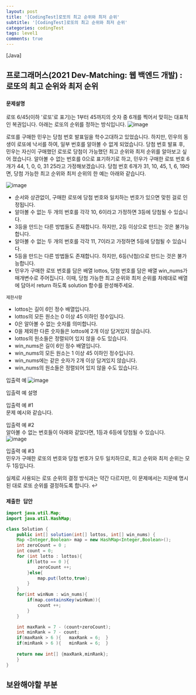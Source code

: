 ```yaml
---
layout: post
title: '[CodingTest]로또의 최고 순위와 최저 순위'
subtitle: '[CodingTest]로또의 최고 순위와 최저 순위'
categories: codingTest
tags: level1
comments: true
---
```


[Java]
 
## 프로그래머스(2021 Dev-Matching: 웹 백엔드 개발) : 로또의 최고 순위와 최저 순위
### `문제설명`

로또 6/45(이하 '로또'로 표기)는 1부터 45까지의 숫자 중 6개를 찍어서 맞히는 대표적인 복권입니다. 아래는 로또의 순위를 정하는 방식입니다. 
![image](https://user-images.githubusercontent.com/60701130/153558715-4969d14c-2502-4569-9773-c2d606580752.png)

로또를 구매한 민우는 당첨 번호 발표일을 학수고대하고 있었습니다. 하지만, 민우의 동생이 로또에 낙서를 하여, 일부 번호를 알아볼 수 없게 되었습니다. 당첨 번호 발표 후, 민우는 자신이 구매했던 로또로 당첨이 가능했던 최고 순위와 최저 순위를 알아보고 싶어 졌습니다.
알아볼 수 없는 번호를 0으로 표기하기로 하고, 민우가 구매한 로또 번호 6개가 44, 1, 0, 0, 31 25라고 가정해보겠습니다. 당첨 번호 6개가 31, 10, 45, 1, 6, 19라면, 당첨 가능한 최고 순위와 최저 순위의 한 예는 아래와 같습니다.

![image](https://user-images.githubusercontent.com/60701130/153558825-e5fb6155-eaf6-49ce-bebe-951db51e97b7.png)

- 순서와 상관없이, 구매한 로또에 당첨 번호와 일치하는 번호가 있으면 맞힌 걸로 인정됩니다.  
- 알아볼 수 없는 두 개의 번호를 각각 10, 6이라고 가정하면 3등에 당첨될 수 있습니다.  
- 3등을 만드는 다른 방법들도 존재합니다. 하지만, 2등 이상으로 만드는 것은 불가능합니다.  
- 알아볼 수 없는 두 개의 번호를 각각 11, 7이라고 가정하면 5등에 당첨될 수 있습니다.  
- 5등을 만드는 다른 방법들도 존재합니다. 하지만, 6등(낙첨)으로 만드는 것은 불가능합니다.  
- 민우가 구매한 로또 번호를 담은 배열 lottos, 당첨 번호를 담은 배열 win_nums가 매개변수로 주어집니다. 이때, 당첨 가능한 최고 순위와 최저 순위를 차례대로 배열에 담아서 return 하도록 solution 함수를 완성해주세요.

`제한사항`  
- lottos는 길이 6인 정수 배열입니다.  
- lottos의 모든 원소는 0 이상 45 이하인 정수입니다.  
- 0은 알아볼 수 없는 숫자를 의미합니다.  
- 0을 제외한 다른 숫자들은 lottos에 2개 이상 담겨있지 않습니다.  
- lottos의 원소들은 정렬되어 있지 않을 수도 있습니다.  
- win_nums은 길이 6인 정수 배열입니다.  
- win_nums의 모든 원소는 1 이상 45 이하인 정수입니다.  
- win_nums에는 같은 숫자가 2개 이상 담겨있지 않습니다.  
- win_nums의 원소들은 정렬되어 있지 않을 수도 있습니다.  

입출력 예
![image](https://user-images.githubusercontent.com/60701130/153559053-87c726e1-97e1-482b-8ece-54414ed6bd94.png)

입출력 예 설명  

입출력 예 #1  
문제 예시와 같습니다.  

입출력 예 #2  
알아볼 수 없는 번호들이 아래와 같았다면, 1등과 6등에 당첨될 수 있습니다.  
![image](https://user-images.githubusercontent.com/60701130/153559190-4f779f95-8823-4170-b345-6fec13f60adf.png)

입출력 예 #3  
민우가 구매한 로또의 번호와 당첨 번호가 모두 일치하므로, 최고 순위와 최저 순위는 모두 1등입니다.  

실제로 사용되는 로또 순위의 결정 방식과는 약간 다르지만, 이 문제에서는 지문에 명시된 대로 로또 순위를 결정하도록 합니다.  ↩

### `제출한 답안`
```java
import java.util.Map;
import java.util.HashMap;

class Solution {
    public int[] solution(int[] lottos, int[] win_nums) {
    Map <Integer,Boolean> map = new HashMap<Integer,Boolean>();
    int zeroCount = 0 ;
    int count = 0;
    for (int lotto : lottos){
        if(lotto == 0 ){
            zeroCount ++;
        }else{
            map.put(lotto,true);    
        }
    }
    for(int winNum : win_nums){
        if(map.containsKey(winNum)){
            count ++;
        }
    }

    int maxRank = 7 - (count+zeroCount);
    int minRank = 7 - count;
    if(maxRank > 6 ){   maxRank = 6;  }
    if(minRank > 6 ){   minRank = 6;  }    
        
    return new int[] {maxRank,minRank};
    }
}
```


## 보완해야할 부분
